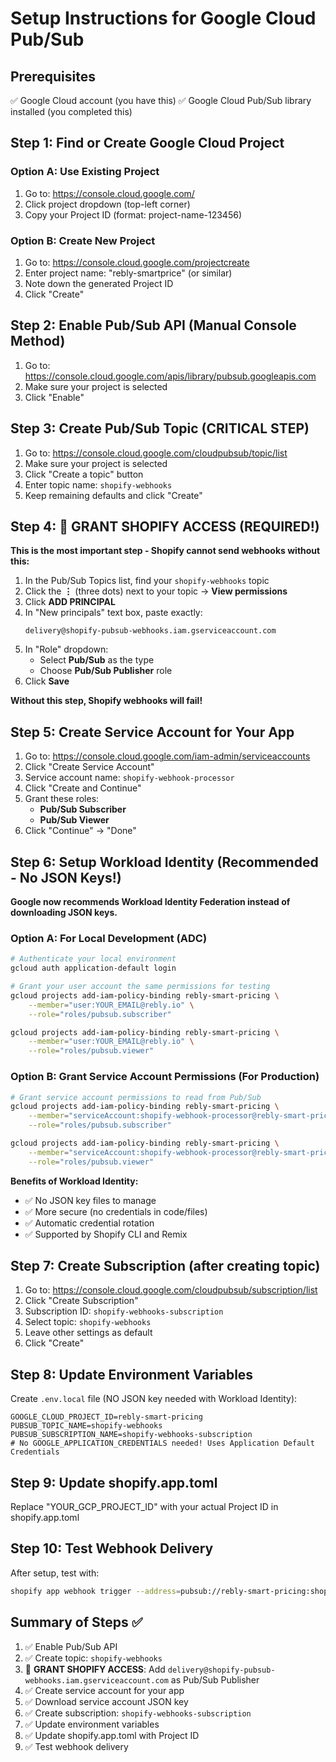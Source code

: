 # Setup Instructions for Google Cloud Pub/Sub

## Prerequisites
✅ Google Cloud account (you have this)
✅ Google Cloud Pub/Sub library installed (you completed this)

## Step 1: Find or Create Google Cloud Project

### Option A: Use Existing Project
1. Go to: https://console.cloud.google.com/
2. Click project dropdown (top-left corner)
3. Copy your Project ID (format: project-name-123456)

### Option B: Create New Project
1. Go to: https://console.cloud.google.com/projectcreate
2. Enter project name: "rebly-smartprice" (or similar)
3. Note down the generated Project ID
4. Click "Create"

## Step 2: Enable Pub/Sub API (Manual Console Method)
1. Go to: https://console.cloud.google.com/apis/library/pubsub.googleapis.com
2. Make sure your project is selected
3. Click "Enable"

## Step 3: Create Pub/Sub Topic (CRITICAL STEP)
1. Go to: https://console.cloud.google.com/cloudpubsub/topic/list
2. Make sure your project is selected
3. Click "Create a topic" button
4. Enter topic name: `shopify-webhooks`
5. Keep remaining defaults and click "Create"

## Step 4: 🚨 GRANT SHOPIFY ACCESS (REQUIRED!)
**This is the most important step - Shopify cannot send webhooks without this:**

1. In the Pub/Sub Topics list, find your `shopify-webhooks` topic
2. Click the **⋮** (three dots) next to your topic → **View permissions**
3. Click **ADD PRINCIPAL**
4. In "New principals" text box, paste exactly:
   ```
   delivery@shopify-pubsub-webhooks.iam.gserviceaccount.com
   ```
5. In "Role" dropdown:
   - Select **Pub/Sub** as the type
   - Choose **Pub/Sub Publisher** role
6. Click **Save**

**Without this step, Shopify webhooks will fail!**

## Step 5: Create Service Account for Your App
1. Go to: https://console.cloud.google.com/iam-admin/serviceaccounts
2. Click "Create Service Account"
3. Service account name: `shopify-webhook-processor`
4. Click "Create and Continue"
5. Grant these roles:
   - **Pub/Sub Subscriber**
   - **Pub/Sub Viewer**
6. Click "Continue" → "Done"

## Step 6: Setup Workload Identity (Recommended - No JSON Keys!)
**Google now recommends Workload Identity Federation instead of downloading JSON keys.**

### Option A: For Local Development (ADC)
```bash
# Authenticate your local environment
gcloud auth application-default login

# Grant your user account the same permissions for testing
gcloud projects add-iam-policy-binding rebly-smart-pricing \
    --member="user:YOUR_EMAIL@rebly.io" \
    --role="roles/pubsub.subscriber"

gcloud projects add-iam-policy-binding rebly-smart-pricing \
    --member="user:YOUR_EMAIL@rebly.io" \
    --role="roles/pubsub.viewer"
```

### Option B: Grant Service Account Permissions (For Production)
```bash
# Grant service account permissions to read from Pub/Sub
gcloud projects add-iam-policy-binding rebly-smart-pricing \
    --member="serviceAccount:shopify-webhook-processor@rebly-smart-pricing.iam.gserviceaccount.com" \
    --role="roles/pubsub.subscriber"

gcloud projects add-iam-policy-binding rebly-smart-pricing \
    --member="serviceAccount:shopify-webhook-processor@rebly-smart-pricing.iam.gserviceaccount.com" \
    --role="roles/pubsub.viewer"
```

**Benefits of Workload Identity:**
- ✅ No JSON key files to manage
- ✅ More secure (no credentials in code/files)
- ✅ Automatic credential rotation
- ✅ Supported by Shopify CLI and Remix

## Step 7: Create Subscription (after creating topic)
1. Go to: https://console.cloud.google.com/cloudpubsub/subscription/list
2. Click "Create Subscription"
3. Subscription ID: `shopify-webhooks-subscription`
4. Select topic: `shopify-webhooks`
5. Leave other settings as default
6. Click "Create"

## Step 8: Update Environment Variables
Create `.env.local` file (NO JSON key needed with Workload Identity):
```
GOOGLE_CLOUD_PROJECT_ID=rebly-smart-pricing
PUBSUB_TOPIC_NAME=shopify-webhooks
PUBSUB_SUBSCRIPTION_NAME=shopify-webhooks-subscription
# No GOOGLE_APPLICATION_CREDENTIALS needed! Uses Application Default Credentials
```

## Step 9: Update shopify.app.toml
Replace "YOUR_GCP_PROJECT_ID" with your actual Project ID in shopify.app.toml

## Step 10: Test Webhook Delivery
After setup, test with:
```bash
shopify app webhook trigger --address=pubsub://rebly-smart-pricing:shopify-webhooks --topic=INVENTORY_LEVELS_UPDATE
```

## Summary of Steps ✅
1. ✅ Enable Pub/Sub API  
2. ✅ Create topic: `shopify-webhooks`
3. 🚨 **GRANT SHOPIFY ACCESS**: Add `delivery@shopify-pubsub-webhooks.iam.gserviceaccount.com` as Pub/Sub Publisher
4. ✅ Create service account for your app
5. ✅ Download service account JSON key
6. ✅ Create subscription: `shopify-webhooks-subscription` 
7. ✅ Update environment variables
8. ✅ Update shopify.app.toml with Project ID
9. ✅ Test webhook delivery
